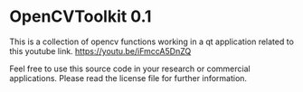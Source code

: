 # OpenCVToolkit 0.1
This is a collection of opencv functions working in a qt application related to this youtube link.
https://youtu.be/iFmccA5DnZQ

Feel free to use this source code in your research or commercial applications.
Please read the license file for further information.
